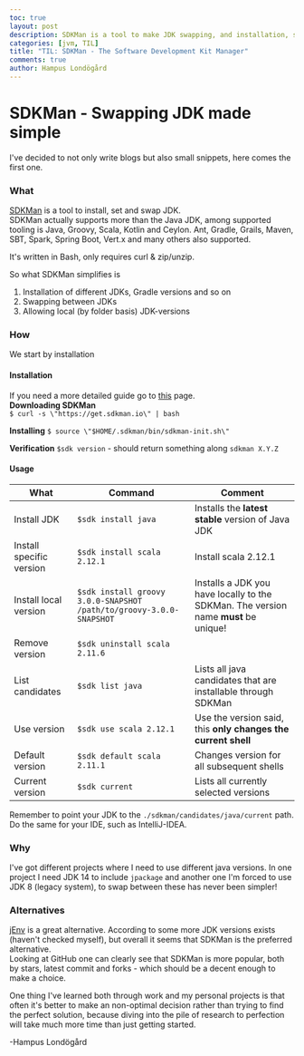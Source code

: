 ```yaml
---
toc: true
layout: post
description: SDKMan is a tool to make JDK swapping, and installation, simple. It's really good!
categories: [jvm, TIL]
title: "TIL: SDKMan - The Software Development Kit Manager"
comments: true
author: Hampus Londögård
---
```

# SDKMan - Swapping JDK made simple
I've decided to not only write blogs but also small snippets, here comes the first one.

### What
[SDKMan](https://sdkman.io/) is a tool to install, set and swap JDK.  
SDKMan actually supports more than the Java JDK, among supported tooling is Java, Groovy, Scala, Kotlin and Ceylon. Ant, Gradle, Grails, Maven, SBT, Spark, Spring Boot, Vert.x and many others also supported.  

It's written in Bash, only requires curl & zip/unzip.

So what SDKMan simplifies is
1. Installation of different JDKs, Gradle versions and so on
2. Swapping between JDKs
3. Allowing local (by folder basis) JDK-versions


### How
We start by installation
#### Installation
If you need a more detailed guide go to [this](https://sdkman.io/install) page.  
**Downloading SDKMan**  
`$ curl -s \"https://get.sdkman.io\" | bash`

**Installing**
`$ source \"$HOME/.sdkman/bin/sdkman-init.sh\"`

**Verification**
`$sdk version` - should return something along `sdkman X.Y.Z`

#### Usage
|What|Command|Comment|
|---|---|---|
|Install JDK|`$sdk install java`|Installs the **latest stable** version of Java JDK|
|Install specific version|`$sdk install scala 2.12.1`|Install scala 2.12.1|
|Install local version|`$sdk install groovy 3.0.0-SNAPSHOT /path/to/groovy-3.0.0-SNAPSHOT`|Installs a JDK you have locally to the SDKMan. The version name **must** be unique!|
|Remove version|`$sdk uninstall scala 2.11.6`
|List candidates|`$sdk list java`|Lists all java candidates that are installable through SDKMan|
|Use version|`$sdk use scala 2.12.1`|Use the version said, this **only changes the current shell**|
|Default version|`$sdk default scala 2.11.1`|Changes version for all subsequent shells|
|Current version|`$sdk current`|Lists all currently selected versions|

Remember to point your JDK to the `./sdkman/candidates/java/current` path. Do the same for your IDE, such as IntelliJ-IDEA.

### Why
I've got different projects where I need to use different java versions. In one project I need JDK 14 to include `jpackage` and another one I'm forced to use JDK 8 (legacy system), to swap between these has never been simpler!


### Alternatives
[jEnv](https://www.jenv.be) is a great alternative. According to some more JDK versions exists (haven't checked myself), but overall it seems that SDKMan is the preferred alternative.  
Looking at GitHub one can clearly see that SDKMan is more popular, both by stars, latest commit and forks - which should be a decent enough to make a choice.

One thing I've learned both through work and my personal projects is that often it's better to make an non-optimal decision rather than trying to find the perfect solution, because diving into the pile of research to perfection will take much more time than just getting started.

-Hampus Londögård
